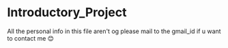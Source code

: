 # Introductory_Project
All the personal info in this file aren't og please mail to the gmail_id if u want to contact me
😊